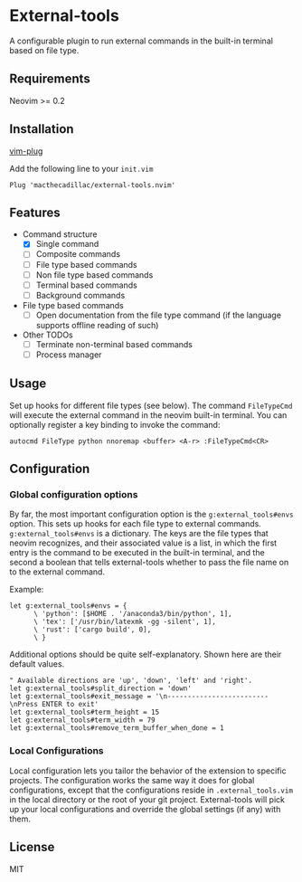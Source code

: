 # External-tools

A configurable plugin to run external commands in the built-in terminal based on
file type.

## Requirements

Neovim >= 0.2

## Installation

[vim-plug](https://github.com/junegunn/vim-plug)

Add the following line to your `init.vim`

```vim
Plug 'macthecadillac/external-tools.nvim'
```

## Features

- Command structure
  - [x] Single command
  - [ ] Composite commands
  - [ ] File type based commands
  - [ ] Non file type based commands
  - [ ] Terminal based commands
  - [ ] Background commands

- File type based commands
  - [ ] Open documentation from the file type command (if the language supports
    offline reading of such)

- Other TODOs
  - [ ] Terminate non-terminal based commands
  - [ ] Process manager

## Usage

Set up hooks for different file types (see below). The command `FileTypeCmd`
will execute the external command in the neovim built-in terminal. You can
optionally register a key binding to invoke the command:

```vim
autocmd FileType python nnoremap <buffer> <A-r> :FileTypeCmd<CR>
```

## Configuration

### Global configuration options

By far, the most important configuration option is the `g:external_tools#envs`
option. This sets up hooks for each file type to external commands.
`g:external_tools#envs` is a dictionary. The keys are the file types that neovim
recognizes, and their associated value is a list, in which the first entry is
the command to be executed in the built-in terminal, and the second a boolean
that tells external-tools whether to pass the file name on to the external
command.

Example:

```vim
let g:external_tools#envs = {
      \ 'python': [$HOME . '/anaconda3/bin/python', 1],
      \ 'tex': ['/usr/bin/latexmk -gg -silent', 1],
      \ 'rust': ['cargo build', 0],
      \ }
```

Additional options should be quite self-explanatory. Shown here are their
default values.

```vim
" Available directions are 'up', 'down', 'left' and 'right'.
let g:external_tools#split_direction = 'down'
let g:external_tools#exit_message = '\n-------------------------\nPress ENTER to exit'
let g:external_tools#term_height = 15
let g:external_tools#term_width = 79
let g:external_tools#remove_term_buffer_when_done = 1
```

### Local Configurations

Local configuration lets you tailor the behavior of the extension to specific
projects. The configuration works the same way it does for global
configurations, except that the configurations reside in `.external_tools.vim`
in the local directory or the root of your git project. External-tools will pick
up your local configurations and override the global settings (if any) with
them.

## License

MIT
